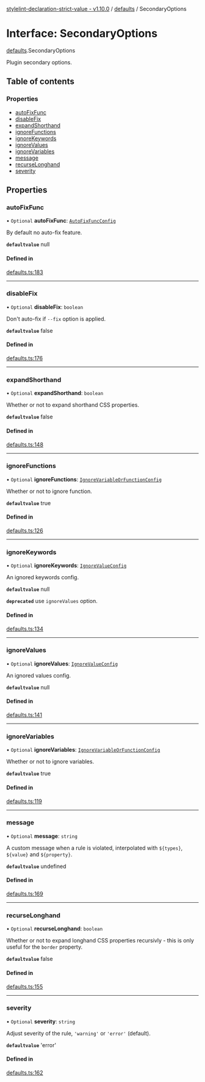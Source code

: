 [stylelint-declaration-strict-value - v1.10.0](../README.md) / [defaults](../modules/defaults.md) / SecondaryOptions

# Interface: SecondaryOptions

[defaults](../modules/defaults.md).SecondaryOptions

Plugin secondary options.

## Table of contents

### Properties

- [autoFixFunc](defaults.SecondaryOptions.md#autofixfunc)
- [disableFix](defaults.SecondaryOptions.md#disablefix)
- [expandShorthand](defaults.SecondaryOptions.md#expandshorthand)
- [ignoreFunctions](defaults.SecondaryOptions.md#ignorefunctions)
- [ignoreKeywords](defaults.SecondaryOptions.md#ignorekeywords)
- [ignoreValues](defaults.SecondaryOptions.md#ignorevalues)
- [ignoreVariables](defaults.SecondaryOptions.md#ignorevariables)
- [message](defaults.SecondaryOptions.md#message)
- [recurseLonghand](defaults.SecondaryOptions.md#recurselonghand)
- [severity](defaults.SecondaryOptions.md#severity)

## Properties

### autoFixFunc

• `Optional` **autoFixFunc**: [`AutoFixFuncConfig`](../modules/defaults.md#autofixfuncconfig)

By default no auto-fix feature.

**`defaultvalue`** null

#### Defined in

[defaults.ts:183](https://github.com/AndyOGo/stylelint-declaration-strict-value/blob/3633354/src/defaults.ts#L183)

___

### disableFix

• `Optional` **disableFix**: `boolean`

Don't auto-fix if `--fix` option is applied.

**`defaultvalue`** false

#### Defined in

[defaults.ts:176](https://github.com/AndyOGo/stylelint-declaration-strict-value/blob/3633354/src/defaults.ts#L176)

___

### expandShorthand

• `Optional` **expandShorthand**: `boolean`

Whether or not to expand shorthand CSS properties.

**`defaultvalue`** false

#### Defined in

[defaults.ts:148](https://github.com/AndyOGo/stylelint-declaration-strict-value/blob/3633354/src/defaults.ts#L148)

___

### ignoreFunctions

• `Optional` **ignoreFunctions**: [`IgnoreVariableOrFunctionConfig`](../modules/defaults.md#ignorevariableorfunctionconfig)

Whether or not to ignore function.

**`defaultvalue`** true

#### Defined in

[defaults.ts:126](https://github.com/AndyOGo/stylelint-declaration-strict-value/blob/3633354/src/defaults.ts#L126)

___

### ignoreKeywords

• `Optional` **ignoreKeywords**: [`IgnoreValueConfig`](../modules/defaults.md#ignorevalueconfig)

An ignored keywords config.

**`defaultvalue`** null

**`deprecated`** use `ignoreValues` option.

#### Defined in

[defaults.ts:134](https://github.com/AndyOGo/stylelint-declaration-strict-value/blob/3633354/src/defaults.ts#L134)

___

### ignoreValues

• `Optional` **ignoreValues**: [`IgnoreValueConfig`](../modules/defaults.md#ignorevalueconfig)

An ignored values config.

**`defaultvalue`** null

#### Defined in

[defaults.ts:141](https://github.com/AndyOGo/stylelint-declaration-strict-value/blob/3633354/src/defaults.ts#L141)

___

### ignoreVariables

• `Optional` **ignoreVariables**: [`IgnoreVariableOrFunctionConfig`](../modules/defaults.md#ignorevariableorfunctionconfig)

Whether or not to ignore variables.

**`defaultvalue`** true

#### Defined in

[defaults.ts:119](https://github.com/AndyOGo/stylelint-declaration-strict-value/blob/3633354/src/defaults.ts#L119)

___

### message

• `Optional` **message**: `string`

A custom message when a rule is violated, interpolated with `${types}`, `${value}` and `${property}`.

**`defaultvalue`** undefined

#### Defined in

[defaults.ts:169](https://github.com/AndyOGo/stylelint-declaration-strict-value/blob/3633354/src/defaults.ts#L169)

___

### recurseLonghand

• `Optional` **recurseLonghand**: `boolean`

Whether or not to expand longhand CSS properties recursivly - this is only useful for the `border` property.

**`defaultvalue`** false

#### Defined in

[defaults.ts:155](https://github.com/AndyOGo/stylelint-declaration-strict-value/blob/3633354/src/defaults.ts#L155)

___

### severity

• `Optional` **severity**: `string`

Adjust severity of the rule, `'warning'` or `'error'` (default).

**`defaultvalue`** 'error'

#### Defined in

[defaults.ts:162](https://github.com/AndyOGo/stylelint-declaration-strict-value/blob/3633354/src/defaults.ts#L162)
